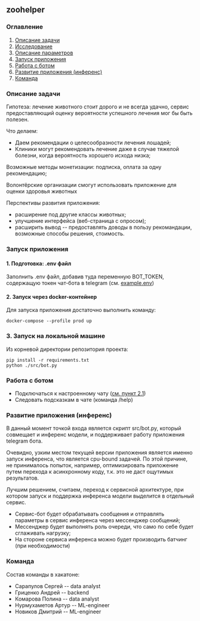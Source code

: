 ## zoohelper



### Оглавление
1. [Описание задачи](#описание-задачи)
2. [Исследование](notebooks/README.MD)
3. [Описание параметров](notebooks/features.md#описание-параметров-модели-на-ввод)
4. [Запуск приложения](README.md#запуск-приложения)
5. [Работа с ботом](README.md#работа-с-ботом)
6. [Развитие приложения (инференс)](README.md#развитие-приложения-инференс)
7. [Команда](#команда)


### Описание задачи

Гипотеза: лечение животного стоит дорого и не всегда удачно, сервис предоставляющий оценку вероятности успешного лечения мог бы быть полезен.

Что делаем:

- Даем рекомендации о целесообразности лечения лошадей;
- Клиники могут рекомендовать лечение даже в случае тяжелой болезни, когда вероятность хорошего исхода низка;

Возможные методы монетизации: подписка, оплата за одну рекомендацию;

Волонтёрские организации смогут использовать приложение для оценки здоровья животных

Перспективы развития приложения: 
- расширение под другие классы животных;
- улучшение интерфейса (веб-страница с опросом);
- расширить вывод -- предоставлять доводы в пользу рекомандации, возможные способы решения, стоимость.

### Запуск приложения

#### 1. Подготовка: .env файл
Заполнить .env файл, добавив туда переменную BOT_TOKEN, содержащую токен чат-бота в telegram (см. [example.env](example.env))

#### 2. Запуск через docker-контейнер
Для запуска приложения достаточно выполнить команду:
```
docker-compose --profile prod up
```

### 3. Запуск на локальной машине
Из корневой директории репозитория проекта:
```
pip install -r requirements.txt
python ./src/bot.py
```

### Работа с ботом

- Подключаться к настроенному чату ([см. пункт 2.1](README.md#1-подготовка-env-файл))
- Следовать подсказкам в чате (команда /help)


### Развитие приложения (инференс)

В данный момент точкой входа является скрипт src/bot.py, который совмещает и инференс модели, и поддерживает работу приложения telegram бота.

Очевидно, узким местом текущей версии приложения является именно запуск инференса, что является cpu-bound задачей. По этой причине, не принималось попыток, например, оптимизировать приложение путем перехода к асинхронному коду, т.к. это не даст ощутимых результатов.

Лучшим решением, считаем, переход к сервисной архитектуре, при котором запуск и поддержка инференса модели выделится в отдельный сервис. 
- Сервис-бот будет обрабатывать сообщения и отправлять параметры в сервис инференса через мессенджер сообщений;
- Мессенджер будет выполнять роль очереди, что само по себе будет сглаживать нагрузку;
- На стороне сервиса инференса можно будет производить батчинг (при необходимости)

### Команда
Состав команды в хакатоне:

* Сарапулов Сергей -- data analyst
* Гриценко Андрей -- backend
* Комарова Полина -- data analyst
* Нурмухаметов Артур -- ML-engineer
* Новиков Дмитрий -- ML-engineer
